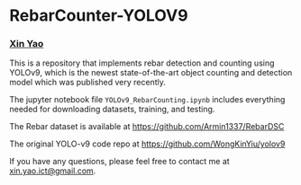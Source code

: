 # RebarCounter-YOLOV9

### [Xin Yao](https://xinyaoict.github.io/) 

This is a repository that implements rebar detection and counting using YOLOv9, which is the newest state-of-the-art object counting and detection model which was published very recently.

The jupyter notebook file `YOLOv9_RebarCounting.ipynb` includes everything needed for downloading datasets, training, and testing.

The Rebar dataset is available at https://github.com/Armin1337/RebarDSC

The original YOLO-v9 code repo at https://github.com/WongKinYiu/yolov9

If you have any questions, please feel free to contact me at xin.yao.ict@gmail.com.
